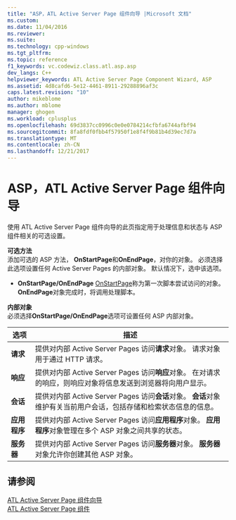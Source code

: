 ```yaml
---
title: "ASP，ATL Active Server Page 组件向导 |Microsoft 文档"
ms.custom: 
ms.date: 11/04/2016
ms.reviewer: 
ms.suite: 
ms.technology: cpp-windows
ms.tgt_pltfrm: 
ms.topic: reference
f1_keywords: vc.codewiz.class.atl.asp.asp
dev_langs: C++
helpviewer_keywords: ATL Active Server Page Component Wizard, ASP
ms.assetid: 4d8cafd6-5e12-4461-8911-29288896af3c
caps.latest.revision: "10"
author: mikeblome
ms.author: mblome
manager: ghogen
ms.workload: cplusplus
ms.openlocfilehash: 69d3837cc0996c0e0e0784214cfbfa6744afbf94
ms.sourcegitcommit: 8fa8fdf0fbb4f57950f1e8f4f9b81b4d39ec7d7a
ms.translationtype: MT
ms.contentlocale: zh-CN
ms.lasthandoff: 12/21/2017
---
```

# <a name="asp-atl-active-server-page-component-wizard"></a>ASP，ATL Active Server Page 组件向导
使用 ATL Active Server Page 组件向导的此页指定用于处理信息和状态与 ASP 组件相关的可选设置。  
  
 **可选方法**  
 添加可选的 ASP 方法， **OnStartPage**和**OnEndPage**，对你的对象。 必须选择此选项设置任何 Active Server Pages 的内部对象。 默认情况下，选中该选项。  
  
-   **OnStartPage/OnEndPage** [OnStartPage](https://msdn.microsoft.com/library/ms691624.aspx)称为第一次脚本尝试访问的对象。 **OnEndPage**对象完成时，将调用处理脚本。  
  
 **内部对象**  
 必须选择**OnStartPage/OnEndPage**选项可设置任何 ASP 内部对象。  
  
|选项|描述|  
|------------|-----------------|  
|**请求**|提供对内部 Active Server Pages 访问**请求**对象。 请求对象用于通过 HTTP 请求。|  
|**响应**|提供对内部 Active Server Pages 访问**响应**对象。 在对请求的响应，则响应对象将信息发送到浏览器将向用户显示。|  
|**会话**|提供对内部 Active Server Pages 访问**会话**对象。 **会话**对象维护有关当前用户会话，包括存储和检索状态信息的信息。|  
|**应用程序**|提供对内部 Active Server Pages 访问**应用程序**对象。 **应用程序**对象管理在多个 ASP 对象之间共享的状态。|  
|**服务器**|提供对内部 Active Server Pages 访问**服务器**对象。 **服务器**对象允许你创建其他 ASP 对象。|  
  
## <a name="see-also"></a>请参阅  
 [ATL Active Server Page 组件向导](../../atl/reference/atl-active-server-page-component-wizard.md)   
 [ATL Active Server Page 组件](../../atl/reference/adding-an-atl-active-server-page-component.md)

